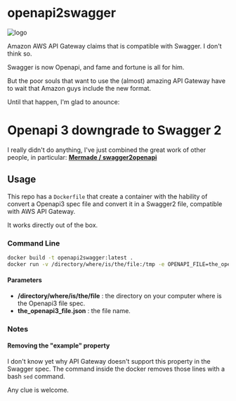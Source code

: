 # openapi2swagger

![logo](https://github.com/juan-lb/openapi2swagger/blob/master/docs/logo.png?raw=true)


Amazon AWS API Gateway claims that is compatible with Swagger.
I don't think so.

Swagger is now Openapi, and fame and fortune is all for him.

But the poor souls that want to use the (almost) amazing API Gateway have to wait that Amazon guys include the new format.

Until that happen, I'm glad to anounce:

# Openapi 3 downgrade to Swagger 2

I really didn't do anything, I've just combined the great work of other people, in particular: 
 [**Mermade / swagger2openapi**](https://github.com/Mermade/swagger2openapi)

## Usage
This repo has a `Dockerfile` that create a container with the hability of convert a Openapi3 spec file and convert it in a Swagger2 file, compatible with AWS API Gateway.

It works directly out of the box.

### Command Line

```bash
docker build -t openapi2swagger:latest .
docker run -v /directory/where/is/the/file:/tmp -e OPENAPI_FILE=the_openapi3_file.json  openapi2swagger:latest > ~/swagger2_file.json
```
#### Parameters
- **/directory/where/is/the/file** : the directory on your computer where is the Openapi3 file spec.
- **the_openapi3_file.json** : the file name.

### Notes
#### Removing the "example" property
I don't know yet why API Gateway doesn't support this property in the Swagger spec. The command inside the docker removes those lines with a  bash `sed` command.

Any clue is welcome.
